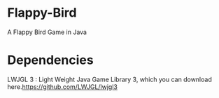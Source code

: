 # Flappy-Bird

A Flappy Bird Game in Java 

# Dependencies
LWJGL 3 : Light Weight Java Game Library 3, which you can download here.https://github.com/LWJGL/lwjgl3
